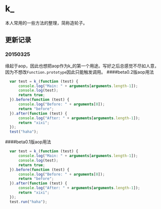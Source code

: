 # k_
本人常用的一些方法的整理，简称造轮子。

## 更新记录
### 20150325
缘起于aop，因此也想把aop作为k_的第一个用途。写好之后总感觉不尽如人意，因为不想改`Function.prototype`因此只能触发调用。
####beta0.2版aop用法
```javascript
  var test = k_(function (test) {  
      console.log("Main: " + arguments[arguments.length-1]);  
      console.log(test);  
      return true;  
  }).before(function (test) {  
      console.log("Before: " + arguments[0]);  
      return "before";  
  }).after(function (test) {  
      console.log("After: " + arguments[arguments.length-1]);  
      return "xixi";  
  });  
  test("haha");  
```

####beta0.1版aop用法
```javascript
  var test = k_(function (test) {  
      console.log("Main: " + arguments[arguments.length-1]);  
      console.log(test);  
      return true;  
  }).before(function (test) {  
      console.log("Before: " + arguments[0]);  
      return "before";  
  }).after(function (test) {  
      console.log("After: " + arguments[arguments.length-1]);  
      return "xixi";  
  });  
  test.run("haha");  
```
